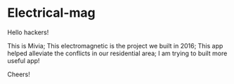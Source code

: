 # Electrical-mag

Hello hackers!

This is Mivia;
This electromagnetic is the project we built in 2016;
This app helped alleviate the conflicts in our residential area;
I am trying to built more useful app!

Cheers!
